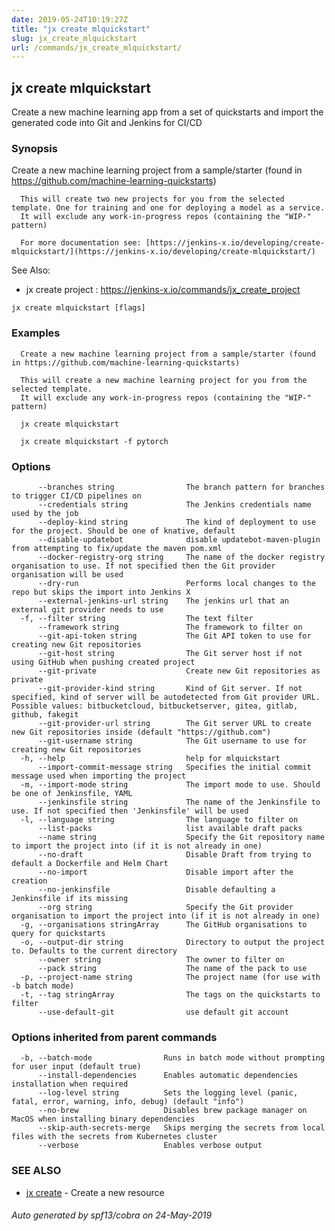 ```yaml
---
date: 2019-05-24T10:19:27Z
title: "jx create mlquickstart"
slug: jx_create_mlquickstart
url: /commands/jx_create_mlquickstart/
---
```

## jx create mlquickstart

Create a new machine learning app from a set of quickstarts and import the generated code into Git and Jenkins for CI/CD

### Synopsis

Create a new machine learning project from a sample/starter (found in https://github.com/machine-learning-quickstarts)
  
      This will create two new projects for you from the selected template. One for training and one for deploying a model as a service.
      It will exclude any work-in-progress repos (containing the "WIP-" pattern)
  
      For more documentation see: [https://jenkins-x.io/developing/create-mlquickstart/](https://jenkins-x.io/developing/create-mlquickstart/)
  
See Also: 

  * jx create project : https://jenkins-x.io/commands/jx_create_project

```
jx create mlquickstart [flags]
```

### Examples

```
  Create a new machine learning project from a sample/starter (found in https://github.com/machine-learning-quickstarts)
  
  This will create a new machine learning project for you from the selected template.
  It will exclude any work-in-progress repos (containing the "WIP-" pattern)
  
  jx create mlquickstart
  
  jx create mlquickstart -f pytorch
```

### Options

```
      --branches string                The branch pattern for branches to trigger CI/CD pipelines on
      --credentials string             The Jenkins credentials name used by the job
      --deploy-kind string             The kind of deployment to use for the project. Should be one of knative, default
      --disable-updatebot              disable updatebot-maven-plugin from attempting to fix/update the maven pom.xml
      --docker-registry-org string     The name of the docker registry organisation to use. If not specified then the Git provider organisation will be used
      --dry-run                        Performs local changes to the repo but skips the import into Jenkins X
      --external-jenkins-url string    The jenkins url that an external git provider needs to use
  -f, --filter string                  The text filter
      --framework string               The framework to filter on
      --git-api-token string           The Git API token to use for creating new Git repositories
      --git-host string                The Git server host if not using GitHub when pushing created project
      --git-private                    Create new Git repositories as private
      --git-provider-kind string       Kind of Git server. If not specified, kind of server will be autodetected from Git provider URL. Possible values: bitbucketcloud, bitbucketserver, gitea, gitlab, github, fakegit
      --git-provider-url string        The Git server URL to create new Git repositories inside (default "https://github.com")
      --git-username string            The Git username to use for creating new Git repositories
  -h, --help                           help for mlquickstart
      --import-commit-message string   Specifies the initial commit message used when importing the project
  -m, --import-mode string             The import mode to use. Should be one of Jenkinsfile, YAML
      --jenkinsfile string             The name of the Jenkinsfile to use. If not specified then 'Jenkinsfile' will be used
  -l, --language string                The language to filter on
      --list-packs                     list available draft packs
      --name string                    Specify the Git repository name to import the project into (if it is not already in one)
      --no-draft                       Disable Draft from trying to default a Dockerfile and Helm Chart
      --no-import                      Disable import after the creation
      --no-jenkinsfile                 Disable defaulting a Jenkinsfile if its missing
      --org string                     Specify the Git provider organisation to import the project into (if it is not already in one)
  -g, --organisations stringArray      The GitHub organisations to query for quickstarts
  -o, --output-dir string              Directory to output the project to. Defaults to the current directory
      --owner string                   The owner to filter on
      --pack string                    The name of the pack to use
  -p, --project-name string            The project name (for use with -b batch mode)
  -t, --tag stringArray                The tags on the quickstarts to filter
      --use-default-git                use default git account
```

### Options inherited from parent commands

```
  -b, --batch-mode                Runs in batch mode without prompting for user input (default true)
      --install-dependencies      Enables automatic dependencies installation when required
      --log-level string          Sets the logging level (panic, fatal, error, warning, info, debug) (default "info")
      --no-brew                   Disables brew package manager on MacOS when installing binary dependencies
      --skip-auth-secrets-merge   Skips merging the secrets from local files with the secrets from Kubernetes cluster
      --verbose                   Enables verbose output
```

### SEE ALSO

* [jx create](/commands/jx_create/)	 - Create a new resource

###### Auto generated by spf13/cobra on 24-May-2019

